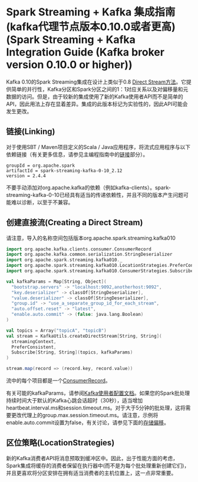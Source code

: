 # Spark Streaming + Kafka 集成指南(kafka代理节点版本0.10.0或者更高) (Spark Streaming + Kafka Integration Guide (Kafka broker version 0.10.0 or higher))

Kafka 0.10的Spark Streaming集成在设计上类似于0.8 [Direct Stream方法](https://spark.apache.org/docs/latest/streaming-kafka-0-8-integration.html#approach-2-direct-approach-no-receivers)。它提供简单的并行性，Kafka分区和Spark分区之间的1：1对应关系以及对偏移量和元数据的访问。但是，由于较新的集成使用了新的Kafka使用者API而不是简单的API，因此用法上存在显着差异。集成的此版本标记为实验性的，因此API可能会发生更改。

## 链接(Linking)
对于使用SBT / Maven项目定义的Scala / Java应用程序，将流式应用程序与以下依赖链接（有关更多信息，请参见主编程指南中的[链接](https://spark.apache.org/docs/latest/streaming-programming-guide.html#linking)部分）。
```maven
groupId = org.apache.spark
artifactId = spark-streaming-kafka-0-10_2.12
version = 2.4.4
```

不要手动添加对org.apache.kafka的依赖（例如kafka-clients）。spark-streaming-kafka-0-10已经具有适当的传递依赖性，并且不同的版本产生问题可能难以诊断，以至于不兼容。

## 创建直接流(Creating a Direct Stream)

请注意，导入的名称空间包括版本org.apache.spark.streaming.kafka010

```scala
import org.apache.kafka.clients.consumer.ConsumerRecord
import org.apache.kafka.common.serialization.StringDeserializer
import org.apache.spark.streaming.kafka010._
import org.apache.spark.streaming.kafka010.LocationStrategies.PreferConsistent
import org.apache.spark.streaming.kafka010.ConsumerStrategies.Subscribe

val kafkaParams = Map[String, Object](
  "bootstrap.servers" -> "localhost:9092,anotherhost:9092",
  "key.deserializer" -> classOf[StringDeserializer],
  "value.deserializer" -> classOf[StringDeserializer],
  "group.id" -> "use_a_separate_group_id_for_each_stream",
  "auto.offset.reset" -> "latest",
  "enable.auto.commit" -> (false: java.lang.Boolean)
)

val topics = Array("topicA", "topicB")
val stream = KafkaUtils.createDirectStream[String, String](
  streamingContext,
  PreferConsistent,
  Subscribe[String, String](topics, kafkaParams)
)

stream.map(record => (record.key, record.value))
```

流中的每个项目都是一个[ConsumerRecord](http://kafka.apache.org/0100/javadoc/org/apache/kafka/clients/consumer/ConsumerRecord.html)。

有关可能的kafkaParams，请参阅[Kafka使用者配置文档](http://kafka.apache.org/documentation.html#newconsumerconfigs)。如果您的Spark批处理持续时间大于默认的Kafka心跳会话超时（30秒），适当增加heartbeat.interval.ms和session.timeout.ms。对于大于5分钟的批处理，这将需要更改代理上的group.max.session.timeout.ms。请注意，示例将enable.auto.commit设置为false，有关讨论，请参见下面的[存储偏移](https://spark.apache.org/docs/latest/streaming-kafka-0-10-integration.html#storing-offsets)。

## 区位策略(LocationStrategies)

新的Kafka消费者API将消息预取到缓冲区中。因此，出于性能方面的考虑，Spark集成将缓存的消费者保留在执行器中(而不是为每个批处理重新创建它们)，并且更喜欢将分区安排在拥有适当消费者的主机位置上，这一点非常重要。
